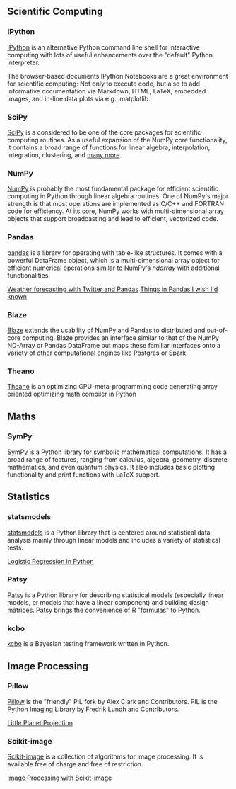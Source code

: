 

## Scientific Computing

### IPython
[IPython](http://ipython.org/notebook.html)
is an alternative Python command line shell for interactive computing
with lots of useful enhancements over the "default" Python interpreter.

The browser-based documents IPython Notebooks are a great environment for
scientific computing: Not only to execute code, but also to add informative
documentation via Markdown, HTML, LaTeX, embedded images, and in-line data plots
via e.g., matplotlib.

### SciPy
[SciPy](http://scipy.org)
is a considered to be one of the core packages for scientific computing
routines. As a useful expansion of the NumPy core functionality, it contains a
broad range of functions for linear algebra, interpolation, integration,
clustering, and [many more](http://docs.scipy.org/doc/scipy/reference/index.html).

### NumPy
[NumPy](http://www.numpy.org)
is probably the most fundamental package for efficient scientific
computing in Python through linear algebra routines. One of NumPy's major
strength is that most operations are implemented as C/C++ and FORTRAN code for
efficiency. At its core, NumPy works with multi-dimensional array objects that
support broadcasting and lead to efficient, vectorized code.

### Pandas
[pandas](http://pandas.pydata.org)
is a library for operating with table-like structures. It comes with a
powerful DataFrame object, which is a multi-dimensional array object for
efficient numerical operations similar to NumPy's *ndarray* with additional
functionalities.

[Weather forecasting with Twitter and Pandas](http://blog.yhathq.com/posts/predict-weather-with-kaggle-twitter-emoticons-pandas.html)
[Things in Pandas I wish I'd known](http://nbviewer.ipython.org/github/rasbt/python_reference/blob/master/tutorials/things_in_pandas.ipynb)

### Blaze
[Blaze](https://github.com/ContinuumIO/blaze)
extends the usability of NumPy and Pandas to distributed and out-of-core
computing. Blaze provides an interface similar to that of the NumPy ND-Array or
Pandas DataFrame but maps these familiar interfaces onto a variety of other
computational engines like Postgres or Spark.

### Theano
[Theano](https://github.com/Theano/Theano)
is an optimizing GPU-meta-programming code generating array oriented optimizing
math compiler in Python


## Maths

### SymPy
[SymPy](http://www.sympygamma.com)
is a Python library for symbolic mathematical computations. It has a broad
range of features, ranging from calculus, algebra, geometry, discrete
mathematics, and even quantum physics. It also includes basic plotting
functionality and print functions with LaTeX support.

## Statistics

### statsmodels
[statsmodels](http://statsmodels.sourceforge.net)
is a Python library that is centered around statistical data
analysis mainly through linear models and includes a variety of statistical tests.

[Logistic Regression in Python](http://blog.yhathq.com/posts/logistic-regression-and-python.html)

### Patsy
[Patsy](https://github.com/pydata/patsy)
is a Python library for describing statistical models (especially linear
models, or models that have a linear component) and building design matrices.
Patsy brings the convenience of R "formulas" to Python.

### kcbo
[kcbo](https://github.com/HHammond/kcbo)
is a Bayesian testing framework written in Python.

## Image Processing

### Pillow
[Pillow](https://github.com/python-pillow/Pillow)
is the "friendly" PIL fork by Alex Clark and Contributors. PIL is the Python
Imaging Library by Fredrik Lundh and Contributors.

[Little Planet Projection](https://www.richwareham.com/articles/2014/09/29/little-planet-projection)

### Scikit-image
[Scikit-image](http://scikit-image.org/)
is a collection of algorithms for image processing. It is available
free of charge and free of restriction.

[Image Processing with Scikit-image](http://blog.yhathq.com/posts/image-processing-with-scikit-image.html)